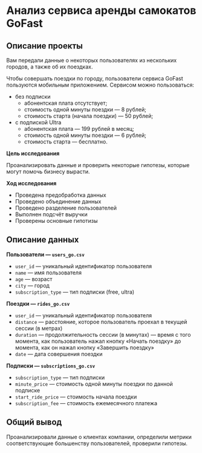 # Анализ сервиса аренды самокатов GoFast

## Описание проекты

Вам передали данные о некоторых пользователях из нескольких городов, а также об их поездках. 

Чтобы совершать поездки по городу, пользователи сервиса GoFast пользуются мобильным приложением. Сервисом можно пользоваться:
- без подписки
    - абонентская плата отсутствует;
    - стоимость одной минуты поездки — 8 рублей;
    - стоимость старта (начала поездки) — 50 рублей;
- с подпиской Ultra
    - абонентская плата — 199 рублей в месяц;
    - стоимость одной минуты поездки — 6 рублей;
    - стоимость старта — бесплатно.

**Цель исследования**

Проанализировать данные и проверить некоторые гипотезы, которые могут помочь бизнесу вырасти.

**Ход исследования**

* Проведена предобработка данных
* Проведено объединение данных
* Проведено разделение пользователей
* Выполнен подсчёт выручки
* Проверены основные гипотизы

## Описание данных

**Пользователи — `users_go.csv`**

- `user_id`	— уникальный идентификатор пользователя
- `name` — имя пользователя
- `age` —	возраст
- `city` — город
- `subscription_type` — тип подписки (free, ultra)

**Поeздки — `rides_go.csv`**

- `user_id`	— уникальный идентификатор пользователя
- `distance` — расстояние, которое пользователь проехал в текущей сессии (в метрах)
- `duration` — продолжительность сессии (в минутах) — время с того момента, как пользователь нажал кнопку «Начать поездку» до момента, как он нажал кнопку «Завершить поездку»
- `date` — дата совершения поездки

**Подписки — `subscriptions_go.csv`**

- `subscription_type` — тип подписки
- `minute_price` — стоимость одной минуты поездки по данной подписке
- `start_ride_price` — стоимость начала поездки
- `subscription_fee` — стоимость ежемесячного платежа

## Общий вывод

Проанализировали данные о клиентах компании, определили метрики соответствующие большенству пользователей, проверили гипотезы.
